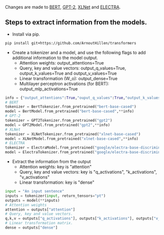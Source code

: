 Changes are made to [BERT](https://github.com/ArnoutHillen/transformers/blob/master/src/transformers/models/bert/modeling_bert.py), [GPT-2](https://github.com/ArnoutHillen/transformers/blob/master/src/transformers/models/gpt2/modeling_gpt2.py), [XLNet](https://github.com/ArnoutHillen/transformers/blob/master/src/transformers/models/xlnet/modeling_xlnet.py) and [ELECTRA](https://github.com/ArnoutHillen/transformers/blob/master/src/transformers/models/electra/modeling_electra.py).

## Steps to extract information from the models.

- Install via pip.
```bash
pip install git+https://github.com/ArnoutHillen/transformers
```

- Create a tokenizer and a model, and use the following flags to add additional information to the model output.
  - Attention weights: output_attentions=True
  - Query, key and value vectors: output_q_values=True, output_k_values=True and output_v_values=True
  - Linear transformation (W_o): output_dense=True
  - Multilayer perceptron activations (for BERT): output_mlp_activations=True
```python
info = {"output_attentions":True,"ouput_q_values":True,"output_k_values":True,"output_v_values":True,"output_dense":True,"output_mlp_activations":True} # output_mlp_activations, output_q_values and output_k_values currently only for BERT (attention weights were used directly for the other models, instead of the query and keys).
# BERT
tokenizer = BertTokenzier.from_pretrained("bert-base-cased")
model = BertModel.from_pretrained("bert-base-cased",**info)
# GPT-2
tokenizer = GPT2Tokenizer.from_pretrained("gpt2")
model = GPT2Model.from_pretrained("gpt2",**info)
# XLNet
tokenizer = XLNetTokenizer.from_pretrained("xlnet-base-cased")
model = XLNetModel.from_pretrained("xlnet-base-cased",**info)
# ELECTRA
tokenizer = ElectraModel.from_pretrained("google/electra-base-discriminator")
model = ElectraTokenizer.from_pretrained("google/electra-base-discriminator",**info)
```

- Extract the information from the output
  - Attention weights: key is "attention" 
  - Query, key and value vectors: key is "q_activations", "k_activations", "v_activations"
  - Linear transformation: key is "dense"
```python
input = "An input sentence"
inputs = tokenizer(input, return_tensors="pt")
outputs = model(**inputs)
# Attention weights
attention = outputs["attention"]
# Query, key and value vectors.
q,k,v = outputs["q_activations"], outputs["k_activations"], outputs["v_activations"]
# Linear transformation matrix.
dense = outputs["dense"]
```
